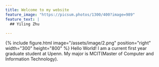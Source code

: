 ```yaml
---
title: Welcome to my website
feature_image: "https://picsum.photos/1300/400?image=989"
feature_text: |
  ## Yiling Zhu 
  
---
```

{% include figure.html image="/assets/image/2.png" position="right" width="300" height="800" %}
Hello World! I am a current first year graduate student at Upenn. My major is MCIT(Master of Computer and Information Technology).
<!-- There isn't much going on here yet, but watch this space -->
